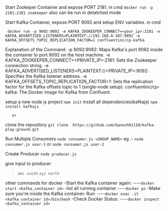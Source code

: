 Start Zookeper Container and expose PORT 2181. in cmd
``` docker run -p 2181:2181 zookeeper ```
also can be run in detatched mode

Start Kafka Container, expose PORT 9092 and setup ENV variables. in cmd
```
 docker run -p 9092:9092 -e KAFKA_ZOOKEEPER_CONNECT=<your_ip>:2181 -e KAFKA_ADVERTISED_LISTENERS=PLAINTEXT://192.168.0.107:9092 -e KAFKA_OFFSETS_TOPIC_REPLICATION_FACTOR=1 confluentinc/cp-kafka
```

Explanation of the Command:
-p 9092:9092: Maps Kafka's port 9092 inside the container to port 9092 on the host machine.
-e KAFKA_ZOOKEEPER_CONNECT=<PRIVATE_IP>:2181: Sets the Zookeeper connection string.
-e KAFKA_ADVERTISED_LISTENERS=PLAINTEXT://<PRIVATE_IP>:9092: Specifies the Kafka listener address.
-e KAFKA_OFFSETS_TOPIC_REPLICATION_FACTOR=1: Sets the replication factor for the Kafka offsets topic to 1 (single-node setup).
confluentinc/cp-kafka: The Docker image for Kafka from Confluent.

setup a new node js project 
```npm init```
install all dependencies(kafkajs)
```npm install kafkajs```

       or
clone the repository 
```git clone  https://github.com/Ganesh01110/kafka-play-ground.git```

Run Multiple Consumers
```node consumer.js <GROUP_NAME>```
eg :- ```node consumer.js user-1``` or ```node consumer.js user-2```

Create Producer
```node producer.js```

give input to producer
> ``` abc south ```
> ``` xyz north ```

other commands for docker
  -Start the Kafka container again:
  ----```docker start <kafka_container id>```
  -list all running container
  ----```docker ps```
  -Make sure you're inside the Kafka container: Run:
  ----```docker exec -it <kafka_container id>/bin/bash```
  -Check Docker Status:
  ----```docker inspect <kafka_container id>```

